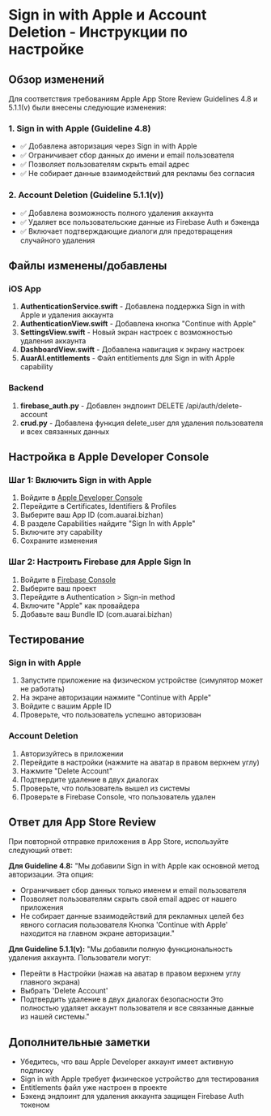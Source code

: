 # Sign in with Apple и Account Deletion - Инструкции по настройке

## Обзор изменений

Для соответствия требованиям Apple App Store Review Guidelines 4.8 и 5.1.1(v) были внесены следующие изменения:

### 1. Sign in with Apple (Guideline 4.8)
- ✅ Добавлена авторизация через Sign in with Apple
- ✅ Ограничивает сбор данных до имени и email пользователя
- ✅ Позволяет пользователям скрыть email адрес
- ✅ Не собирает данные взаимодействий для рекламы без согласия

### 2. Account Deletion (Guideline 5.1.1(v))
- ✅ Добавлена возможность полного удаления аккаунта
- ✅ Удаляет все пользовательские данные из Firebase Auth и бэкенда
- ✅ Включает подтверждающие диалоги для предотвращения случайного удаления

## Файлы изменены/добавлены

### iOS App
1. **AuthenticationService.swift** - Добавлена поддержка Sign in with Apple и удаления аккаунта
2. **AuthenticationView.swift** - Добавлена кнопка "Continue with Apple"
3. **SettingsView.swift** - Новый экран настроек с возможностью удаления аккаунта
4. **DashboardView.swift** - Добавлена навигация к экрану настроек
5. **AuarAI.entitlements** - Файл entitlements для Sign in with Apple capability

### Backend
1. **firebase_auth.py** - Добавлен эндпоинт DELETE /api/auth/delete-account
2. **crud.py** - Добавлена функция delete_user для удаления пользователя и всех связанных данных

## Настройка в Apple Developer Console

### Шаг 1: Включить Sign in with Apple
1. Войдите в [Apple Developer Console](https://developer.apple.com)
2. Перейдите в Certificates, Identifiers & Profiles
3. Выберите ваш App ID (com.auarai.bizhan)
4. В разделе Capabilities найдите "Sign In with Apple"
5. Включите эту capability
6. Сохраните изменения

### Шаг 2: Настроить Firebase для Apple Sign In
1. Войдите в [Firebase Console](https://console.firebase.google.com)
2. Выберите ваш проект
3. Перейдите в Authentication > Sign-in method
4. Включите "Apple" как провайдера
5. Добавьте ваш Bundle ID (com.auarai.bizhan)

## Тестирование

### Sign in with Apple
1. Запустите приложение на физическом устройстве (симулятор может не работать)
2. На экране авторизации нажмите "Continue with Apple"
3. Войдите с вашим Apple ID
4. Проверьте, что пользователь успешно авторизован

### Account Deletion
1. Авторизуйтесь в приложении
2. Перейдите в настройки (нажмите на аватар в правом верхнем углу)
3. Нажмите "Delete Account"
4. Подтвердите удаление в двух диалогах
5. Проверьте, что пользователь вышел из системы
6. Проверьте в Firebase Console, что пользователь удален

## Ответ для App Store Review

При повторной отправке приложения в App Store, используйте следующий ответ:

**Для Guideline 4.8:**
"Мы добавили Sign in with Apple как основной метод авторизации. Эта опция:
- Ограничивает сбор данных только именем и email пользователя
- Позволяет пользователям скрыть свой email адрес от нашего приложения
- Не собирает данные взаимодействий для рекламных целей без явного согласия пользователя
Кнопка 'Continue with Apple' находится на главном экране авторизации."

**Для Guideline 5.1.1(v):**
"Мы добавили полную функциональность удаления аккаунта. Пользователи могут:
- Перейти в Настройки (нажав на аватар в правом верхнем углу главного экрана)
- Выбрать 'Delete Account'
- Подтвердить удаление в двух диалогах безопасности
Это полностью удаляет аккаунт пользователя и все связанные данные из нашей системы."

## Дополнительные заметки

- Убедитесь, что ваш Apple Developer аккаунт имеет активную подписку
- Sign in with Apple требует физическое устройство для тестирования
- Entitlements файл уже настроен в проекте
- Бэкенд эндпоинт для удаления аккаунта защищен Firebase Auth токеном